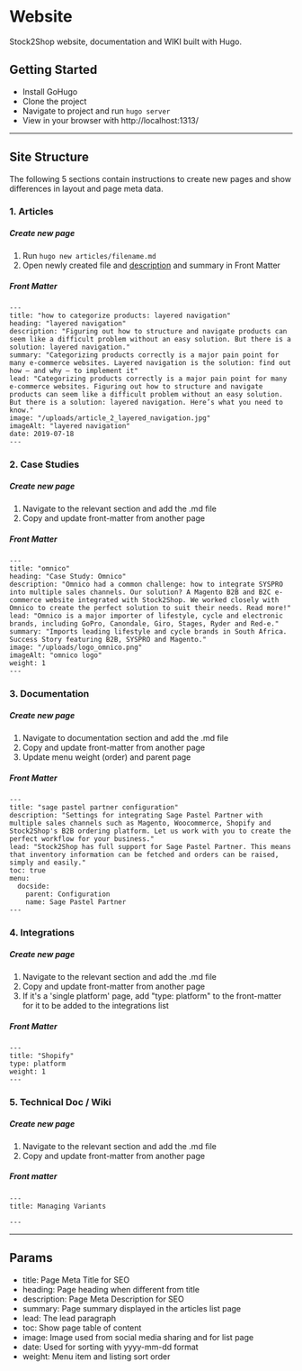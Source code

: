 # Website

Stock2Shop website, documentation and WIKI built with Hugo.

## Getting Started

- Install GoHugo
- Clone the project
- Navigate to project and run ```hugo server```
- View in your browser with http://localhost:1313/

---

## Site Structure
The following 5 sections contain instructions to create new pages and show differences in layout and page meta data.  

### 1. Articles

##### Create new page
1. Run ```hugo new articles/filename.md```
2. Open newly created file and [description](#key-terms) and summary in Front Matter

##### Front Matter
```
---
title: "how to categorize products: layered navigation"
heading: "layered navigation"
description: "Figuring out how to structure and navigate products can seem like a difficult problem without an easy solution. But there is a solution: layered navigation."
summary: "Categorizing products correctly is a major pain point for many e-commerce websites. Layered navigation is the solution: find out how – and why – to implement it"
lead: "Categorizing products correctly is a major pain point for many e-commerce websites. Figuring out how to structure and navigate products can seem like a difficult problem without an easy solution. But there is a solution: layered navigation. Here’s what you need to know."
image: "/uploads/article_2_layered_navigation.jpg"
imageAlt: "layered navigation"
date: 2019-07-18
---
```

### 2. Case Studies

##### Create new page
1. Navigate to the relevant section and add the .md file
2. Copy and update front-matter from another page

##### Front Matter
```
---
title: "omnico"
heading: "Case Study: Omnico"
description: "Omnico had a common challenge: how to integrate SYSPRO into multiple sales channels. Our solution? A Magento B2B and B2C e-commerce website integrated with Stock2Shop. We worked closely with Omnico to create the perfect solution to suit their needs. Read more!"
lead: "Omnico is a major importer of lifestyle, cycle and electronic brands, including GoPro, Canondale, Giro, Stages, Ryder and Red-e."
summary: "Imports leading lifestyle and cycle brands in South Africa. Success Story featuring B2B, SYSPRO and Magento."
image: "/uploads/logo_omnico.png"
imageAlt: "omnico logo"
weight: 1
---
```

### 3. Documentation

##### Create new page
1. Navigate to documentation section and add the .md file
2. Copy and update front-matter from another page
3. Update menu weight (order) and parent page

##### Front Matter
```
---
title: "sage pastel partner configuration"
description: "Settings for integrating Sage Pastel Partner with multiple sales channels such as Magento, Woocommerce, Shopify and Stock2Shop's B2B ordering platform. Let us work with you to create the perfect workflow for your business."
lead: "Stock2Shop has full support for Sage Pastel Partner. This means that inventory information can be fetched and orders can be raised, simply and easily."
toc: true
menu:
  docside:
    parent: Configuration
    name: Sage Pastel Partner
---
```

### 4. Integrations

##### Create new page
1. Navigate to the relevant section and add the .md file
2. Copy and update front-matter from another page
3. If it's a 'single platform' page, add "type: platform" to the front-matter for it to be added to the integrations list

##### Front Matter
```
---
title: "Shopify"
type: platform
weight: 1
---
```

### 5. Technical Doc / Wiki

##### Create new page
1. Navigate to the relevant section and add the .md file
2. Copy and update front-matter from another page
##### Front matter
```
---
title: Managing Variants

---
```

---

## Params
- title: Page Meta Title for SEO
- heading: Page heading when different from title 
- description: Page Meta Description for SEO
- summary: Page summary displayed in the articles list page
- lead: The lead paragraph
- toc: Show page table of content
- image: Image used from social media sharing and for list page
- date: Used for sorting with yyyy-mm-dd format
- weight: Menu item and listing sort order